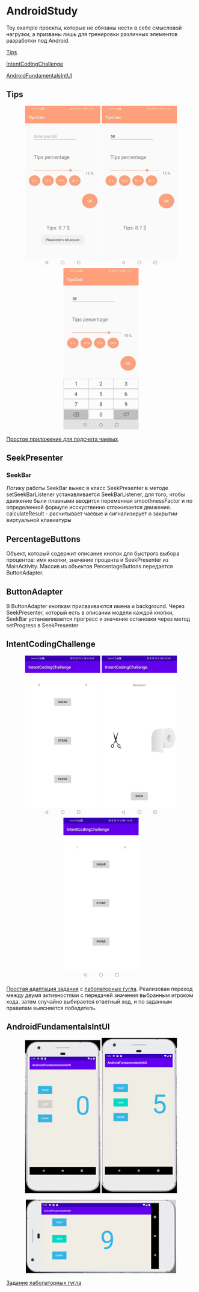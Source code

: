 # AndroidStudy
Toy example проекты, которые не обязаны нести в себе смысловой нагрузки, а призваны лишь для тренировки различных элементов разработки под Android.
<p><a href="#Tips">Tips</a></p>
<p><a href="#IntentCodingChallenge">IntentCodingChallenge</a></p>
<p><a href="#AndroidFundamentalsIntUI">AndroidFundamentalsIntUI</a></p>

## Tips
<p align="center">
  <img src="Pict for readme/Tips1" width="200">
  <img src="Pict for readme/Tips2" width="200">
  <img src="Pict for readme/Tips3" width="200">
</p>

<p><a name="Tips"></a></p>

[Простое приложение для подсчета чаевых](https://github.com/MarkD1916/AndroidStudy/tree/master/Tips).

## SeekPresenter

### SeekBar

Логику работы SeekBar вынес в класс SeekPresenter в методе setSeekBarListener устанавливается SeekBarListener, для того, чтобы движение были плавными вводится переменная smoothnessFactor и по определенной формуле исскуственно сглаживается движение.
calculateResult - расчитывает чаевые и сигнализирует о закрытии виртуальной клавиатуры

## PercentageButtons

Объект, который содержит описание кнопок для быстрого выбора процентов: имя кнопки, значение процента и SeekPresenter из MainActivity. Массив из объектов PercentageButtons передается ButtonAdapter.
## ButtonAdapter

В ButtonAdapter кнопкам присваиваются имена и background. Через SeekPresenter, который есть в описании модели каждой кнопки, SeekBar устанавливается прогресс и значение остановки через метод setProgress в SeekPresenter

## IntentCodingChallenge
<p align="center">
  <img src="Pict for readme/IntCodChal1" width="200">
  <img src="Pict for readme/IntCodChal2" width="200">
  <img src="Pict for readme/IntCodChal4" width="200">
</p>

<p><a name="IntentCodingChallenge"></a></p>

[Простая адаптация задания](https://github.com/MarkD1916/AndroidStudy/tree/master/IntentCodingChallenge) с [лаболаторных гугла](https://developer.android.com/codelabs/android-training-create-an-activity#7). Реализован переход между двумя активностями с передачей значения выбранным игроком хода, затем случайно выбирается ответный ход, и по заданным правилам выясняется победитель.

## AndroidFundamentalsIntUI 

<p align="center">
  <img src="Pict for readme/AndrFundUI1.PNG" width="200">
  <img src="Pict for readme/AndrFundUI2.PNG" width="200">
</p>
<p align="center">
   <img src="Pict for readme/AndrFundUI3.PNG" width="400" title="есть горизонтальный вариант">
</p> 

<p><a name="AndroidFundamentalsIntUI"></a></p>

[Задание](https://github.com/MarkD1916/AndroidStudy/tree/master/AndroidFundamentalsIntUI) [лаболаторных гугла](https://developer.android.com/codelabs/android-training-layout-editor-part-a?index=..%2F..%2Fandroid-training#1)
